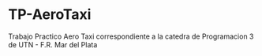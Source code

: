 # TP-AeroTaxi
Trabajo Practico Aero Taxi correspondiente a la catedra de Programacion 3 de UTN - F.R. Mar del Plata
